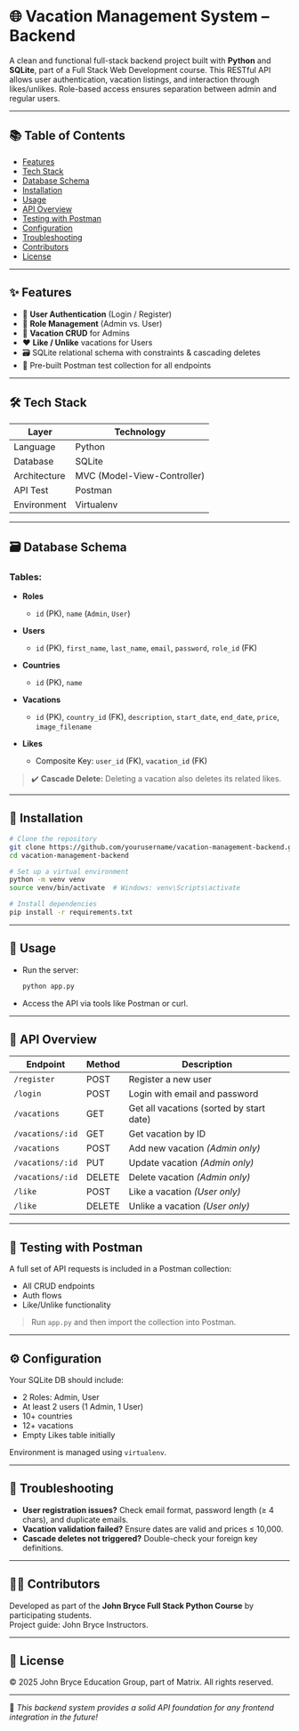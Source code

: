 # 🌐 Vacation Management System – Backend

A clean and functional full-stack backend project built with **Python** and **SQLite**, part of a Full Stack Web Development course. This RESTful API allows user authentication, vacation listings, and interaction through likes/unlikes. Role-based access ensures separation between admin and regular users.

---

## 📚 Table of Contents
- [Features](#features)
- [Tech Stack](#tech-stack)
- [Database Schema](#database-schema)
- [Installation](#installation)
- [Usage](#usage)
- [API Overview](#api-overview)
- [Testing with Postman](#testing-with-postman)
- [Configuration](#configuration)
- [Troubleshooting](#troubleshooting)
- [Contributors](#contributors)
- [License](#license)

---

## ✨ Features

- 🔐 **User Authentication** (Login / Register)
- 👥 **Role Management** (Admin vs. User)
- 📆 **Vacation CRUD** for Admins
- ❤️ **Like / Unlike** vacations for Users
- 🗃️ SQLite relational schema with constraints & cascading deletes
- 🧪 Pre-built Postman test collection for all endpoints

---

## 🛠️ Tech Stack

| Layer        | Technology     |
|--------------|----------------|
| Language     | Python         |
| Database     | SQLite         |
| Architecture| MVC (Model-View-Controller) |
| API Test     | Postman        |
| Environment  | Virtualenv     |

---

## 🗃️ Database Schema

### Tables:

- **Roles**
  - `id` (PK), `name` (`Admin`, `User`)

- **Users**
  - `id` (PK), `first_name`, `last_name`, `email`, `password`, `role_id` (FK)

- **Countries**
  - `id` (PK), `name`

- **Vacations**
  - `id` (PK), `country_id` (FK), `description`, `start_date`, `end_date`, `price`, `image_filename`

- **Likes**
  - Composite Key: `user_id` (FK), `vacation_id` (FK)

> ✔️ **Cascade Delete:** Deleting a vacation also deletes its related likes.

---

## 🧰 Installation

```bash
# Clone the repository
git clone https://github.com/yourusername/vacation-management-backend.git
cd vacation-management-backend

# Set up a virtual environment
python -m venv venv
source venv/bin/activate  # Windows: venv\Scripts\activate

# Install dependencies
pip install -r requirements.txt
```

---

## 🚀 Usage

- Run the server:
  ```bash
  python app.py
  ```

- Access the API via tools like Postman or curl.

---

## 📡 API Overview

| Endpoint | Method | Description |
|----------|--------|-------------|
| `/register` | POST | Register a new user |
| `/login` | POST | Login with email and password |
| `/vacations` | GET | Get all vacations (sorted by start date) |
| `/vacations/:id` | GET | Get vacation by ID |
| `/vacations` | POST | Add new vacation *(Admin only)* |
| `/vacations/:id` | PUT | Update vacation *(Admin only)* |
| `/vacations/:id` | DELETE | Delete vacation *(Admin only)* |
| `/like` | POST | Like a vacation *(User only)* |
| `/like` | DELETE | Unlike a vacation *(User only)* |

---

## 🧪 Testing with Postman

A full set of API requests is included in a Postman collection:
- All CRUD endpoints
- Auth flows
- Like/Unlike functionality

> Run `app.py` and then import the collection into Postman.

---

## ⚙️ Configuration

Your SQLite DB should include:
- 2 Roles: Admin, User
- At least 2 users (1 Admin, 1 User)
- 10+ countries
- 12+ vacations
- Empty Likes table initially

Environment is managed using `virtualenv`.

---

## 🧩 Troubleshooting

- **User registration issues?** Check email format, password length (≥ 4 chars), and duplicate emails.
- **Vacation validation failed?** Ensure dates are valid and prices ≤ 10,000.
- **Cascade deletes not triggered?** Double-check your foreign key definitions.

---

## 👨‍💻 Contributors

Developed as part of the **John Bryce Full Stack Python Course** by participating students.  
Project guide: John Bryce Instructors.

---

## 📜 License

© 2025 John Bryce Education Group, part of Matrix. All rights reserved.

---

🎯 *This backend system provides a solid API foundation for any frontend integration in the future!*

